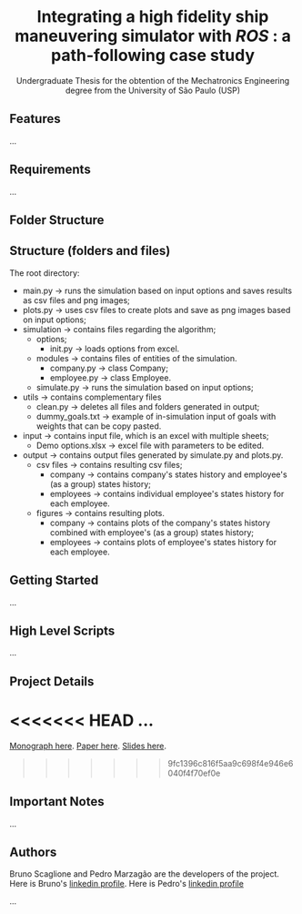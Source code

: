 <h1 align="center">
Integrating a high fidelity ship maneuvering simulator with <i>ROS</i> : a path-following case study
</h1>

<p align="center">
    Undergraduate Thesis for the obtention of the Mechatronics Engineering degree from the University of São Paulo (USP)
</p>

## Features

...

## Requirements

...

## Folder Structure

## Structure (folders and files)

The root directory:
  - main.py &#8594; runs the simulation based on input options and saves results as csv files and png images;
  - plots.py &#8594; uses csv files to create plots and save as png images based on input options;
  - simulation &#8594; contains files regarding the algorithm;
      - options;
          - init.py &#8594; loads options from excel.
      - modules &#8594; contains files of entities of the simulation.
          - company.py &#8594; class Company;
          - employee.py &#8594; class Employee.
      - simulate.py &#8594; runs the simulation based on input options;
  - utils &#8594; contains complementary files
      - clean.py &#8594; deletes all files and folders generated in output;
      - dummy_goals.txt &#8594; example of in-simulation input of goals with weights that can be copy pasted.
  - input &#8594; contains input file, which is an excel with multiple sheets;
      - Demo options.xlsx &#8594; excel file with parameters to be edited.
  - output &#8594; contains output files generated by simulate.py and plots.py.
      - csv files &#8594; contains resulting csv files;
          - company &#8594; contains company's states history and employee's (as a group) states history;
          - employees &#8594; contains individual employee's states history for each employee.
      - figures  &#8594; contains resulting plots.
          - company &#8594; contains plots of the company's states history combined with employee's (as a group) states history;
          - employees &#8594; contains plots of employee's states history for each employee.

## Getting Started

...

## High Level Scripts

...

## Project Details

<<<<<<< HEAD
...
=======
[Monograph here](https://github.com/BrunoScaglione/Backdoor-Attack-Simulation/blob/main/Relatorio_Redes___Entrega_2.pdf).
[Paper here](https://github.com/BrunoScaglione/Backdoor-Attack-Simulation/blob/main/Relatorio_Redes___Entrega_2.pdf).
[Slides here](https://github.com/BrunoScaglione/Backdoor-Attack-Simulation/blob/main/Relatorio_Redes___Entrega_2.pdf).
>>>>>>> 9fc1396c816f5aa9c698f4e946e6040f4f70ef0e

## Important Notes

...

## Authors

Bruno Scaglione and Pedro Marzagão are the developers of the project. Here is Bruno's [linkedin profile](https://www.linkedin.com/in/bruno-scaglione-4412a0165/). Here is Pedro's [linkedin profile](https://www.linkedin.com/in/pedro-marzagao/)

...
